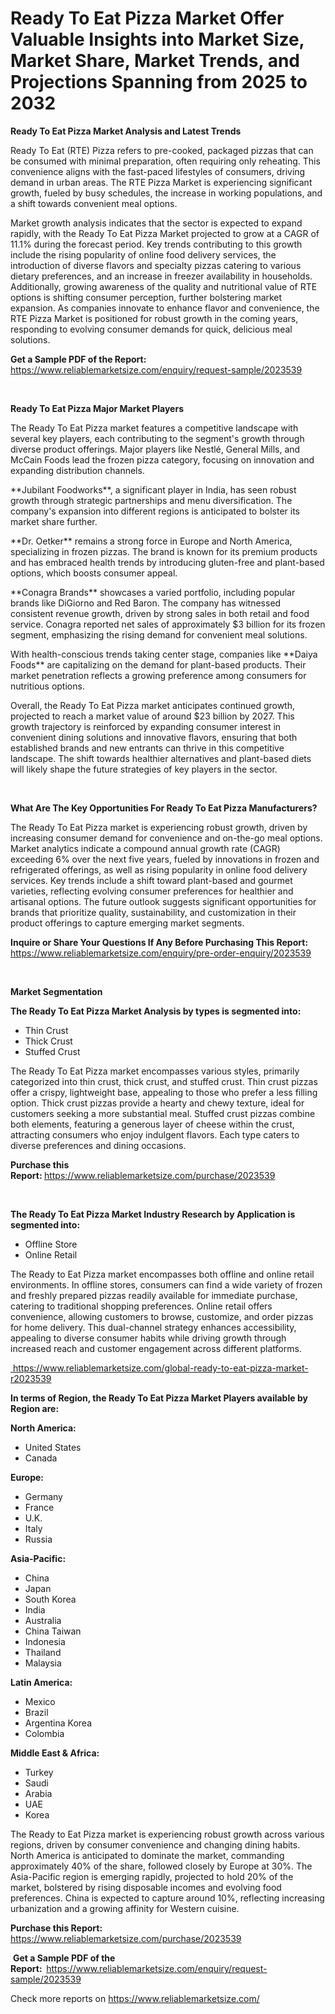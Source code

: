 <p><h1>Ready To Eat Pizza Market Offer Valuable Insights into Market Size, Market Share, Market Trends, and Projections Spanning from 2025 to 2032</h1></p><p><strong>Ready To Eat Pizza Market Analysis and Latest Trends</strong></p>
<p><p>Ready To Eat (RTE) Pizza refers to pre-cooked, packaged pizzas that can be consumed with minimal preparation, often requiring only reheating. This convenience aligns with the fast-paced lifestyles of consumers, driving demand in urban areas. The RTE Pizza Market is experiencing significant growth, fueled by busy schedules, the increase in working populations, and a shift towards convenient meal options.</p><p>Market growth analysis indicates that the sector is expected to expand rapidly, with the Ready To Eat Pizza Market projected to grow at a CAGR of 11.1% during the forecast period. Key trends contributing to this growth include the rising popularity of online food delivery services, the introduction of diverse flavors and specialty pizzas catering to various dietary preferences, and an increase in freezer availability in households. Additionally, growing awareness of the quality and nutritional value of RTE options is shifting consumer perception, further bolstering market expansion. As companies innovate to enhance flavor and convenience, the RTE Pizza Market is positioned for robust growth in the coming years, responding to evolving consumer demands for quick, delicious meal solutions.</p></p>
<p><strong>Get a Sample PDF of the Report:&nbsp;</strong> <a href="https://www.reliablemarketsize.com/enquiry/request-sample/2023539?utm_campaign=2297&utm_medium=2&utm_source=Github&utm_content=ia&utm_term=14022025&utm_id=ready-to-eat-pizza">https://www.reliablemarketsize.com/enquiry/request-sample/2023539</a></p>
<p>&nbsp;</p>
<p><strong>Ready To Eat Pizza Major Market Players</strong></p>
<p><p>The Ready To Eat Pizza market features a competitive landscape with several key players, each contributing to the segment's growth through diverse product offerings. Major players like Nestlé, General Mills, and McCain Foods lead the frozen pizza category, focusing on innovation and expanding distribution channels. </p><p>**Jubilant Foodworks**, a significant player in India, has seen robust growth through strategic partnerships and menu diversification. The company's expansion into different regions is anticipated to bolster its market share further.</p><p>**Dr. Oetker** remains a strong force in Europe and North America, specializing in frozen pizzas. The brand is known for its premium products and has embraced health trends by introducing gluten-free and plant-based options, which boosts consumer appeal.</p><p>**Conagra Brands** showcases a varied portfolio, including popular brands like DiGiorno and Red Baron. The company has witnessed consistent revenue growth, driven by strong sales in both retail and food service. Conagra reported net sales of approximately $3 billion for its frozen segment, emphasizing the rising demand for convenient meal solutions.</p><p>With health-conscious trends taking center stage, companies like **Daiya Foods** are capitalizing on the demand for plant-based products. Their market penetration reflects a growing preference among consumers for nutritious options.</p><p>Overall, the Ready To Eat Pizza market anticipates continued growth, projected to reach a market value of around $23 billion by 2027. This growth trajectory is reinforced by expanding consumer interest in convenient dining solutions and innovative flavors, ensuring that both established brands and new entrants can thrive in this competitive landscape. The shift towards healthier alternatives and plant-based diets will likely shape the future strategies of key players in the sector.</p></p>
<p>&nbsp;</p>
<p><strong>What Are The Key Opportunities For Ready To Eat Pizza Manufacturers?</strong></p>
<p><p>The Ready To Eat Pizza market is experiencing robust growth, driven by increasing consumer demand for convenience and on-the-go meal options. Market analytics indicate a compound annual growth rate (CAGR) exceeding 6% over the next five years, fueled by innovations in frozen and refrigerated offerings, as well as rising popularity in online food delivery services. Key trends include a shift toward plant-based and gourmet varieties, reflecting evolving consumer preferences for healthier and artisanal options. The future outlook suggests significant opportunities for brands that prioritize quality, sustainability, and customization in their product offerings to capture emerging market segments.</p></p>
<p><strong>Inquire or Share Your Questions If Any Before Purchasing This Report:</strong> <a href="https://www.reliablemarketsize.com/enquiry/pre-order-enquiry/2023539?utm_campaign=2297&utm_medium=2&utm_source=Github&utm_content=ia&utm_term=14022025&utm_id=ready-to-eat-pizza">https://www.reliablemarketsize.com/enquiry/pre-order-enquiry/2023539</a></p>
<p>&nbsp;</p>
<p><strong>Market Segmentation</strong></p>
<p><strong>The Ready To Eat Pizza Market Analysis by types is segmented into:</strong></p>
<p><ul><li>Thin Crust</li><li>Thick Crust</li><li>Stuffed Crust</li></ul></p>
<p><p>The Ready To Eat Pizza market encompasses various styles, primarily categorized into thin crust, thick crust, and stuffed crust. Thin crust pizzas offer a crispy, lightweight base, appealing to those who prefer a less filling option. Thick crust pizzas provide a hearty and chewy texture, ideal for customers seeking a more substantial meal. Stuffed crust pizzas combine both elements, featuring a generous layer of cheese within the crust, attracting consumers who enjoy indulgent flavors. Each type caters to diverse preferences and dining occasions.</p></p>
<p><strong>Purchase this Report:&nbsp;</strong><a href="https://www.reliablemarketsize.com/purchase/2023539?utm_campaign=2297&utm_medium=2&utm_source=Github&utm_content=ia&utm_term=14022025&utm_id=ready-to-eat-pizza">https://www.reliablemarketsize.com/purchase/2023539</a></p>
<p>&nbsp;</p>
<p><strong>The Ready To Eat Pizza Market Industry Research by Application is segmented into:</strong></p>
<p><ul><li>Offline Store</li><li>Online Retail</li></ul></p>
<p><p>The Ready to Eat Pizza market encompasses both offline and online retail environments. In offline stores, consumers can find a wide variety of frozen and freshly prepared pizzas readily available for immediate purchase, catering to traditional shopping preferences. Online retail offers convenience, allowing customers to browse, customize, and order pizzas for home delivery. This dual-channel strategy enhances accessibility, appealing to diverse consumer habits while driving growth through increased reach and customer engagement across different platforms.</p></p>
<p><a href="https://www.reliablemarketsize.com/global-ready-to-eat-pizza-market-r2023539?utm_campaign=2297&utm_medium=2&utm_source=Github&utm_content=ia&utm_term=14022025&utm_id=ready-to-eat-pizza">&nbsp;https://www.reliablemarketsize.com/global-ready-to-eat-pizza-market-r2023539</a></p>
<p><strong>In terms of Region, the Ready To Eat Pizza Market Players available by Region are:</strong></p>
<p>
    <p> <strong> North America: </strong>
        <ul>
            <li>United States</li>
            <li>Canada</li>
        </ul>
        </p> 
    <p> <strong> Europe: </strong>
        <ul>
            <li>Germany</li>
            <li>France</li>
            <li>U.K.</li>
            <li>Italy</li>
            <li>Russia</li>
        </ul>
        </p> 
    <p> <strong> Asia-Pacific: </strong>
        <ul>
            <li>China</li>
            <li>Japan</li>
            <li>South Korea</li>
            <li>India</li>
            <li>Australia</li>
            <li>China Taiwan</li>
            <li>Indonesia</li>
            <li>Thailand</li>
            <li>Malaysia</li>
        </ul>
        </p> 
    <p> <strong> Latin America: </strong>
        <ul>
            <li>Mexico</li>
            <li>Brazil</li>
            <li>Argentina Korea</li>
            <li>Colombia</li>
        </ul>
        </p> 
    <p> <strong> Middle East & Africa: </strong>
        <ul>
            <li>Turkey</li>
            <li>Saudi</li>
            <li>Arabia</li>
            <li>UAE</li>
            <li>Korea</li>
        </ul>
    </p>
    </p>
<p><p>The Ready to Eat Pizza market is experiencing robust growth across various regions, driven by consumer convenience and changing dining habits. North America is anticipated to dominate the market, commanding approximately 40% of the share, followed closely by Europe at 30%. The Asia-Pacific region is emerging rapidly, projected to hold 20% of the market, bolstered by rising disposable incomes and evolving food preferences. China is expected to capture around 10%, reflecting increasing urbanization and a growing affinity for Western cuisine.</p></p>
<p><strong>Purchase this Report: </strong><a href="https://www.reliablemarketsize.com/purchase/2023539?utm_campaign=2297&utm_medium=2&utm_source=Github&utm_content=ia&utm_term=14022025&utm_id=ready-to-eat-pizza">https://www.reliablemarketsize.com/purchase/2023539</a></p>
<p>&nbsp;<strong>Get a Sample PDF of the Report:&nbsp;&nbsp;</strong><a href="https://www.reliablemarketsize.com/enquiry/request-sample/2023539?utm_campaign=2297&utm_medium=2&utm_source=Github&utm_content=ia&utm_term=14022025&utm_id=ready-to-eat-pizza">https://www.reliablemarketsize.com/enquiry/request-sample/2023539</a></p>
<p><strong></strong></p>
<p>Check more reports on <a href="https://www.reliablemarketsize.com/?utm_campaign=2297&utm_medium=2&utm_source=Github&utm_content=ia&utm_term=14022025&utm_id=ready-to-eat-pizza">https://www.reliablemarketsize.com/</a></p>